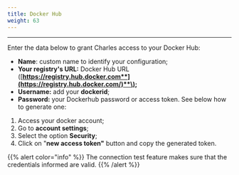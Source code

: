 ```yaml
---
title: Docker Hub
weight: 63
---
```


---

Enter the data below to grant Charles access to your Docker Hub:

* **Name**: custom name to identify your configuration;
* **Your registry's URL:**  Docker Hub URL \([**https://registry.hub.docker.com**](https://registry.hub.docker.com/)**\);** 
* **Username:**  add your **dockerid**;
* **Password:** your Dockerhub password or access token. See below how to generate one: 

1. Access your docker account;
2. Go to **account settings**; 
3. Select the option **Security**;
4. Click on "**new access token"** button and copy the generated token.

{{% alert color="info" %}}
The connection test feature makes sure that the credentials informed are valid.
{{% /alert %}}
